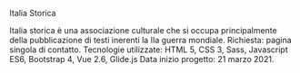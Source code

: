 Italia Storica

Italia storica è una associazione culturale che si occupa principalmente della pubblicazione di testi inerenti la IIa guerra mondiale.
Richiesta: pagina singola di contatto.
Tecnologie utilizzate: HTML 5, CSS 3, Sass, Javascript ES6, Bootstrap 4, Vue 2.6, Glide.js
Data inizio progetto: 21 marzo 2021.
